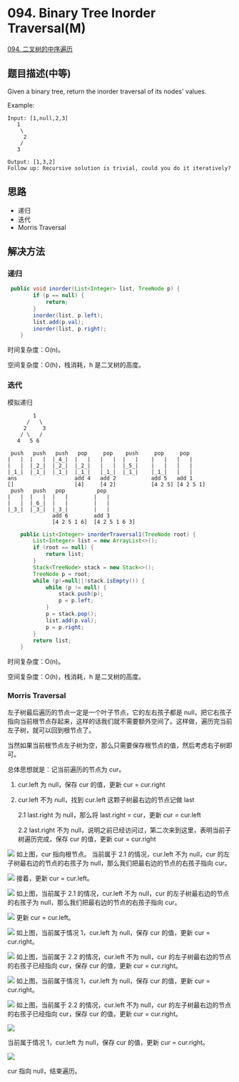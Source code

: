 # 094. Binary Tree Inorder Traversal\(M\)

[094. 二叉树的中序遍历](https://leetcode-cn.com/problems/binary-tree-inorder-traversal/)

## 题目描述\(中等\)

Given a binary tree, return the inorder traversal of its nodes' values.

Example:

```
Input: [1,null,2,3]
   1
    \
     2
    /
   3

Output: [1,3,2]
Follow up: Recursive solution is trivial, could you do it iteratively?
```

## 思路

* 递归
* 迭代
* Morris Traversal

## 解决方法

### 递归

```java
 public void inorder(List<Integer> list, TreeNode p) {
        if (p == null) {
            return;
        }
        inorder(list, p.left);
        list.add(p.val);
        inorder(list, p.right);
    }
```

时间复杂度：O\(n\)。

空间复杂度：O\(h\)，栈消耗，h 是二叉树的高度。

### 迭代

模拟递归

```
        1
      /   \
     2     3
    / \   /
   4   5 6

 push   push   push   pop     pop    push     pop     pop 
|   |  |   |  |_4_|  |   |   |   |  |   |    |   |   |   |  
|   |  |_2_|  |_2_|  |_2_|   |   |  |_5_|    |   |   |   |
|_1_|  |_1_|  |_1_|  |_1_|   |_1_|  |_1_|    |_1_|   |   |
ans                  add 4   add 2           add 5   add 1
[]                   [4]     [4 2]           [4 2 5] [4 2 5 1]
 push   push   pop          pop 
|   |  |   |  |   |        |   |  
|   |  |_6_|  |   |        |   |  
|_3_|  |_3_|  |_3_|        |   |
              add 6        add 3
              [4 2 5 1 6]  [4 2 5 1 6 3]
```

```java
    public List<Integer> inorderTraversal1(TreeNode root) {
        List<Integer> list = new ArrayList<>();
        if (root == null) {
            return list;
        }
        Stack<TreeNode> stack = new Stack<>();
        TreeNode p = root;
        while (p!=null||!stack.isEmpty()) {
            while (p != null) {
                stack.push(p);
                p = p.left;
            }
            p = stack.pop();
            list.add(p.val);
            p = p.right;
        }
        return list;
    }
```

时间复杂度：O\(n\)。

空间复杂度：O\(h\)，栈消耗，h 是二叉树的高度。

### Morris Traversal

左子树最后遍历的节点一定是一个叶子节点，它的左右孩子都是 null，把它右孩子指向当前根节点存起来，这样的话我们就不需要额外空间了。这样做，遍历完当前左子树，就可以回到根节点了。

当然如果当前根节点左子树为空，那么只需要保存根节点的值，然后考虑右子树即可。

总体思想就是：记当前遍历的节点为 cur。

1. cur.left 为 null，保存 cur 的值，更新 cur = cur.right

2. cur.left 不为 null，找到 cur.left 这颗子树最右边的节点记做 last

   2.1 last.right 为 null，那么将 last.right = cur，更新 cur = cur.left

   2.2 last.right 不为 null，说明之前已经访问过，第二次来到这里，表明当前子树遍历完成，保存 cur 的值，更新 cur = cur.right

![](/assets/001-100/094-s-3-1.png)
如上图，cur 指向根节点。 当前属于 2.1 的情况，cur.left 不为 null，cur 的左子树最右边的节点的右孩子为 null，那么我们把最右边的节点的右孩子指向 cur。

![](/assets/001-100/094-s-3-2.png)
接着，更新 cur = cur.left。

![](/assets/001-100/094-s-3-3.png)
如上图，当前属于 2.1 的情况，cur.left 不为 null，cur 的左子树最右边的节点的右孩子为 null，那么我们把最右边的节点的右孩子指向 cur。

![](/assets/001-100/094-s-3-4.png)
更新 cur = cur.left。

![](/assets/001-100/094-s-3-5.png)
如上图，当前属于情况 1，cur.left 为 null，保存 cur 的值，更新 cur = cur.right。

![](/assets/001-100/094-s-3-6.png)
如上图，当前属于 2.2 的情况，cur.left 不为 null，cur 的左子树最右边的节点的右孩子已经指向 cur，保存 cur 的值，更新 cur = cur.right。

![](/assets/001-100/094-s-3-7.png)
如上图，当前属于情况 1，cur.left 为 null，保存 cur 的值，更新 cur = cur.right。

![](/assets/001-100/094-s-3-8.png)
如上图，当前属于 2.2 的情况，cur.left 不为 null，cur 的左子树最右边的节点的右孩子已经指向 cur，保存 cur 的值，更新 cur = cur.right。

![](/assets/001-100/094-s-3-9.png)

当前属于情况 1，cur.left 为 null，保存 cur 的值，更新 cur = cur.right。

![](/assets/001-100/094-s-3-10.png)

cur 指向 null，结束遍历。







